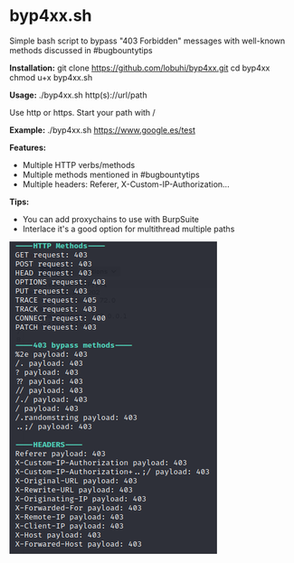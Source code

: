 # byp4xx.sh
Simple bash script to bypass "403 Forbidden" messages with well-known methods discussed in #bugbountytips

**Installation:**
git clone https://github.com/lobuhi/byp4xx.git
cd byp4xx
chmod u+x byp4xx.sh

**Usage:**
./byp4xx.sh http(s)://url/path

Use http or https. Start your path with /

**Example:**
./byp4xx.sh https://www.google.es/test

**Features:**
- Multiple HTTP verbs/methods
- Multiple methods mentioned in #bugbountytips
- Multiple headers: Referer, X-Custom-IP-Authorization...

**Tips:**
- You can add proxychains to use with BurpSuite
- Interlace it's a good option for multithread multiple paths

![alt text](screenshot.png)
